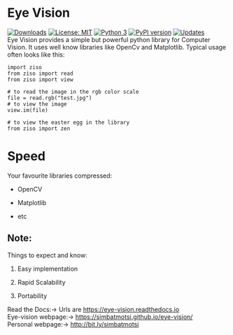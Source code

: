 
**Eye Vision**
===========

[![Downloads](https://pepy.tech/badge/eye-vision)](https://pepy.tech/project/eye-vision)
[![License: MIT](https://img.shields.io/badge/License-MIT-yellow.svg)](https://opensource.org/licenses/MIT)
[![Python 3](https://pyup.io/repos/github/simbaTmotsi/eye-vision/python-3-shield.svg)](https://pyup.io/repos/github/simbaTmotsi/eye-vision/)
[![PyPI version](https://badge.fury.io/py/eye-vision.svg)](https://badge.fury.io/py/eye-vision)
[![Updates](https://pyup.io/repos/github/simbaTmotsi/eye-vision/shield.svg)](https://pyup.io/repos/github/simbaTmotsi/eye-vision/)
<br>
Eye Vision provides a simple but powerful python library for Computer Vision. It uses
well know libraries like OpenCv and Matplotlib. Typical usage
often looks like this:

    import ziso
    from ziso import read
    from ziso import view
    
    # to read the image in the rgb color scale
    file = read.rgb("test.jpg")
    # to view the image
    view.im(file)
    
    # to view the easter egg in the library
    from ziso import zen

Speed
=========

Your favourite libraries compressed:

* OpenCV

* Matplotlib

* etc

Note:
-------------

Things to expect and know:

1. Easy implementation

2. Rapid Scalability

3. Portability

Read the Docs:-> Urls are https://eye-vision.readthedocs.io <br>
Eye-vision webpage:-> https://simbatmotsi.github.io/eye-vision/ <br>
Personal webpage:-> <http://bit.ly/simbatmotsi>